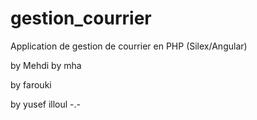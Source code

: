 # gestion_courrier
Application de gestion de courrier en PHP (Silex/Angular)


by Mehdi
by mha

by farouki



by yusef illoul -.-



